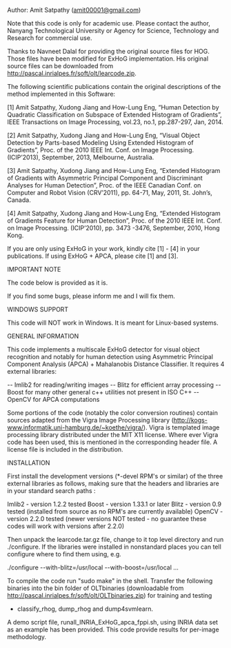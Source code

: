 Author: Amit Satpathy (amit00001@gmail.com)

Note that this code is only for academic use. Please contact the author, Nanyang Technological University or Agency for Science, Technology and Research for commercial use.

Thanks to Navneet Dalal for providing the original source files for HOG. Those 
files have been modified for ExHoG implementation. His original source files can
be downloaded from http://pascal.inrialpes.fr/soft/olt/learcode.zip.

The following scientific publications contain the original descriptions of the 
method implemented in this Software:

[1] Amit Satpathy, Xudong Jiang and How-Lung Eng, “Human Detection by Quadratic 
Classification on Subspace of Extended Histogram of Gradients”, IEEE Transactions on Image
Processing, vol.23, no.1, pp.287-297, Jan, 2014.

[2] Amit Satpathy, Xudong Jiang and How-Lung Eng, “Visual Object Detection by Parts-based 
Modeling Using Extended Histogram of Gradients”, Proc. of the 2010 IEEE Int. Conf. on Image 
Processing. (ICIP’2013), September, 2013, Melbourne, Australia.

[3] Amit Satpathy, Xudong Jiang and How-Lung Eng, “Extended Histogram of Gradients with 
Asymmetric Principal Component and Discriminant Analyses for Human Detection”, Proc. of 
the IEEE Canadian Conf. on Computer and Robot Vision (CRV’2011), pp. 64-71, May, 2011, 
St. John’s, Canada.

[4] Amit Satpathy, Xudong Jiang and How-Lung Eng, “Extended Histogram of Gradients Feature 
for Human Detection”, Proc. of the 2010 IEEE Int. Conf. on Image Processing. (ICIP’2010),
pp. 3473 -3476, September, 2010, Hong Kong.

If you are only using ExHoG in your work, kindly cite [1] - [4] in your publications. If using
ExHoG + APCA, please cite [1] and [3].

IMPORTANT NOTE

The code below is provided as it is. 

If you find some bugs, please inform me and I will fix them. 

WINDOWS SUPPORT

This code will NOT work in Windows. It is meant for Linux-based systems.
 
GENERAL INFORMATION

This code implements a multiscale ExHoG detector for visual object
recognition and notably for human detection using Asymmetric Principal Component Analysis (APCA) + Mahalanobis Distance Classifier. It requires 4 external libraries:

-- Imlib2       for reading/writing images
-- Blitz        for efficient array processing
-- Boost        for many other general c++ utilities not present in ISO C++
-- OpenCV       for APCA computations

Some portions of the code (notably the color conversion routines)
contain sources adapted from the Vigra Image Processing library
(http://kogs-www.informatik.uni-hamburg.de/~koethe/vigra/). Vigra is
templated image processing library distributed under the MIT X11
license. Where ever Vigra code has been used, this is mentioned in the
corresponding header file. A license file is included in the
distribution.

INSTALLATION

First install the development versions (*-devel RPM's or similar) of
the three external libraries as follows, making sure that the headers
and libraries are in your standard search paths :

Imlib2  - version 1.2.2 tested
Boost   - version 1.33.1 or later
Blitz   - version 0.9 tested (installed from source as no RPM's are
          currently available)
OpenCV  - version 2.2.0 tested (newer versions NOT tested - no guarantee these codes
		  will work with versions after 2.2.0)

Then unpack the learcode.tar.gz file, change to it top level directory
and run ./configure. If the libraries were installed in nonstandard
places you can tell configure where to find them using, e.g.

  ./configure --with-blitz=/usr/local --with-boost=/usr/local ...
  
To compile the code run "sudo make" in the shell. Transfer the following binaries
into the bin folder of OLTbinaries (downloadable from 
http://pascal.inrialpes.fr/soft/olt/OLTbinaries.zip) for training and testing 
- classify_rhog, dump_rhog and dump4svmlearn. 

A demo script file, runall_INRIA_ExHoG_apca_fppi.sh, using INRIA data set as an example 
has been provided. This code provide results for per-image methodology.
